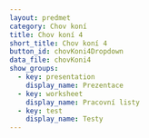 ```yaml
---
layout: predmet
category: Chov koní
title: Chov koní 4
short_title: Chov koní 4
button_id: chovKoni4Dropdown
data_file: chovKoni4
show_groups:
  - key: presentation
    display_name: Prezentace
  - key: worksheet
    display_name: Pracovní listy
  - key: test
    display_name: Testy
---
```

